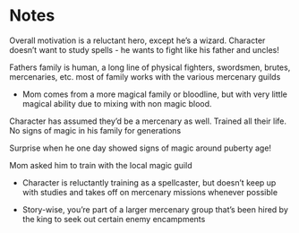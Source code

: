 # Notes

Overall motivation is a reluctant hero, except he’s a wizard. Character doesn’t want to study spells - he wants to fight like his father and uncles!

Fathers family is human, a long line of physical fighters, swordsmen, brutes, mercenaries, etc. 
most of family works with the various mercenary guilds 
- Mom comes from a more magical family or bloodline, but with very little magical ability due to mixing with non magic blood. 

Character has assumed they’d be a mercenary as well. Trained all their life. No signs of magic in his family for generations 

Surprise when he one day showed signs of magic around puberty age!

Mom asked him to train with the local magic guild

- Character is reluctantly training as a spellcaster, but doesn’t keep up with studies and takes off on mercenary missions whenever possible 

- Story-wise, you’re part of a larger mercenary group that’s been hired by the king to seek out certain enemy encampments